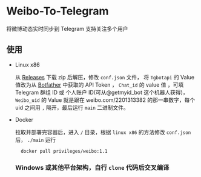 # Weibo-To-Telegram
将微博动态实时同步到 Telegram 支持关注多个用户

## 使用 

- Linux x86
     
     从 [Releases](https://github.com/Privilege-privacy/Weibo-To-Telegram/releases/download/main/weibo.zip) 下载 zip 后解压，修改 `conf.json` 文件， 将 `Tgbotapi` 的 Value 值改为从 [Botfather](https://t.me/botfather) 中获取的 API Token ， `Chat_id` 的 value 值 ，可填 Telegram 群组 ID 或 个人账户 ID(可从@getmyid_bot 这个机器人获得)，`Weibo_uid` 的 Value 就是跟在 weibo.com/2201313382 的那一串数字，每个 uid 之间用 `,` 隔开，最后运行 `main` 二进制文件。

- Docker
    

    拉取并部署完容器后，进入 `/` 目录，根据 `linux x86` 的方法修改 `conf.json` 后， `./main` 运行 

        docker pull privileges/weibo:1.1
     
     
     ### Windows 或其他平台架构，自行 `clone` 代码后交叉编译
